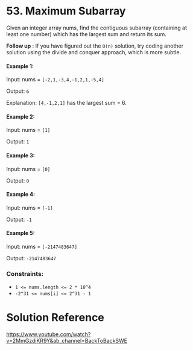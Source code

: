 # 53. Maximum Subarray

Given an integer array nums, find the contiguous subarray 
(containing at least one number) which has the largest sum
 and return its sum.

**Follow up** : If you have figured out the `O(n)` solution, 
try coding another solution using the divide and conquer approach, 
which is more subtle.

#### Example 1:

Input: nums = `[-2,1,-3,4,-1,2,1,-5,4]`

Output: `6`

Explanation: `[4,-1,2,1]` has the largest sum = 6.

#### Example 2:

Input: nums = `[1]`

Output: `1`

#### Example 3:

Input: nums = `[0]`

Output: `0`

#### Example 4:

Input: nums = `[-1]`

Output: `-1`

#### Example 5:

Input: nums = `[-2147483647]`

Output: `-2147483647`
 

### Constraints:

* `1 <= nums.length <= 2 * 10^4`
* `-2^31 <= nums[i] <= 2^31 - 1`

# Solution Reference 
https://www.youtube.com/watch?v=2MmGzdiKR9Y&ab_channel=BackToBackSWE 
